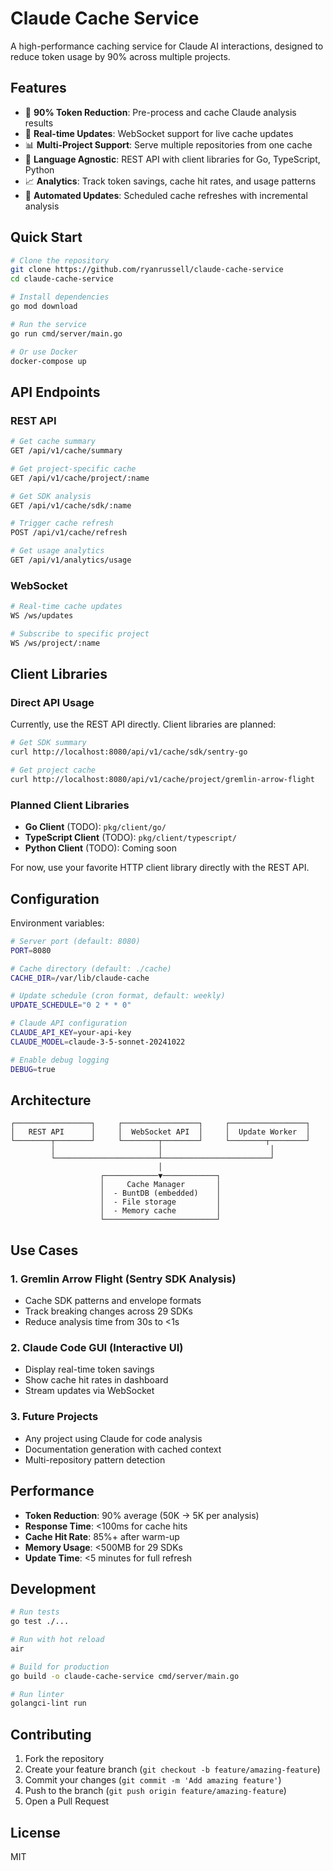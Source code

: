 # Claude Cache Service

A high-performance caching service for Claude AI interactions, designed to reduce token usage by 90% across multiple projects.

## Features

- 🚀 **90% Token Reduction**: Pre-process and cache Claude analysis results
- 🔄 **Real-time Updates**: WebSocket support for live cache updates
- 📊 **Multi-Project Support**: Serve multiple repositories from one cache
- 🔧 **Language Agnostic**: REST API with client libraries for Go, TypeScript, Python
- 📈 **Analytics**: Track token savings, cache hit rates, and usage patterns
- 🤖 **Automated Updates**: Scheduled cache refreshes with incremental analysis

## Quick Start

```bash
# Clone the repository
git clone https://github.com/ryanrussell/claude-cache-service
cd claude-cache-service

# Install dependencies
go mod download

# Run the service
go run cmd/server/main.go

# Or use Docker
docker-compose up
```

## API Endpoints

### REST API

```bash
# Get cache summary
GET /api/v1/cache/summary

# Get project-specific cache
GET /api/v1/cache/project/:name

# Get SDK analysis
GET /api/v1/cache/sdk/:name

# Trigger cache refresh
POST /api/v1/cache/refresh

# Get usage analytics
GET /api/v1/analytics/usage
```

### WebSocket

```bash
# Real-time cache updates
WS /ws/updates

# Subscribe to specific project
WS /ws/project/:name
```

## Client Libraries

### Direct API Usage

Currently, use the REST API directly. Client libraries are planned:

```bash
# Get SDK summary
curl http://localhost:8080/api/v1/cache/sdk/sentry-go

# Get project cache  
curl http://localhost:8080/api/v1/cache/project/gremlin-arrow-flight
```

### Planned Client Libraries

- **Go Client** (TODO): `pkg/client/go/`
- **TypeScript Client** (TODO): `pkg/client/typescript/`
- **Python Client** (TODO): Coming soon

For now, use your favorite HTTP client library directly with the REST API.

## Configuration

Environment variables:

```bash
# Server port (default: 8080)
PORT=8080

# Cache directory (default: ./cache)
CACHE_DIR=/var/lib/claude-cache

# Update schedule (cron format, default: weekly)
UPDATE_SCHEDULE="0 2 * * 0"

# Claude API configuration
CLAUDE_API_KEY=your-api-key
CLAUDE_MODEL=claude-3-5-sonnet-20241022

# Enable debug logging
DEBUG=true
```

## Architecture

```
┌─────────────────┐     ┌─────────────────┐     ┌─────────────────┐
│   REST API      │     │  WebSocket API  │     │  Update Worker  │
└────────┬────────┘     └────────┬────────┘     └────────┬────────┘
         │                       │                        │
         └───────────────────────┴────────────────────────┘
                                 │
                    ┌────────────▼────────────┐
                    │     Cache Manager       │
                    │  - BuntDB (embedded)    │
                    │  - File storage         │
                    │  - Memory cache         │
                    └─────────────────────────┘
```

## Use Cases

### 1. Gremlin Arrow Flight (Sentry SDK Analysis)
- Cache SDK patterns and envelope formats
- Track breaking changes across 29 SDKs
- Reduce analysis time from 30s to <1s

### 2. Claude Code GUI (Interactive UI)
- Display real-time token savings
- Show cache hit rates in dashboard
- Stream updates via WebSocket

### 3. Future Projects
- Any project using Claude for code analysis
- Documentation generation with cached context
- Multi-repository pattern detection

## Performance

- **Token Reduction**: 90% average (50K → 5K per analysis)
- **Response Time**: <100ms for cache hits
- **Cache Hit Rate**: 85%+ after warm-up
- **Memory Usage**: <500MB for 29 SDKs
- **Update Time**: <5 minutes for full refresh

## Development

```bash
# Run tests
go test ./...

# Run with hot reload
air

# Build for production
go build -o claude-cache-service cmd/server/main.go

# Run linter
golangci-lint run
```

## Contributing

1. Fork the repository
2. Create your feature branch (`git checkout -b feature/amazing-feature`)
3. Commit your changes (`git commit -m 'Add amazing feature'`)
4. Push to the branch (`git push origin feature/amazing-feature`)
5. Open a Pull Request

## License

MIT